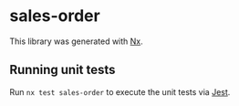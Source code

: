# sales-order

This library was generated with [Nx](https://nx.dev).

## Running unit tests

Run `nx test sales-order` to execute the unit tests via [Jest](https://jestjs.io).

